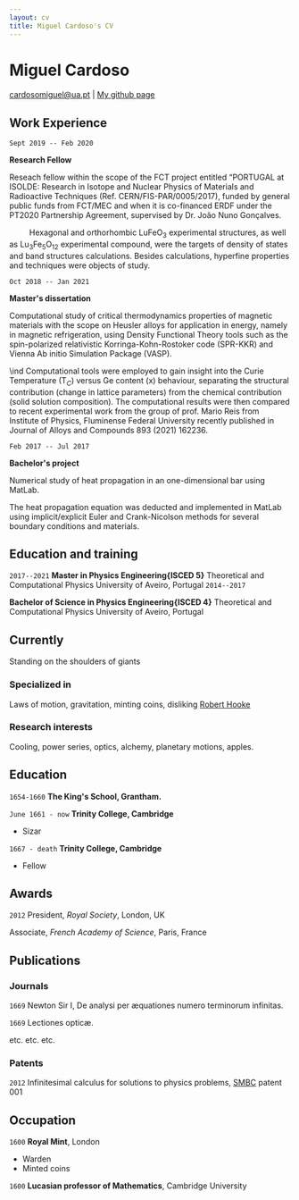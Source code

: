 ```yaml
---
layout: cv
title: Miguel Cardoso's CV
---
```

# Miguel Cardoso

<div id="webaddress">
<a href="cardosomiguel@ua.pt">cardosomiguel@ua.pt</a>
| <a href="http://miguelangelooscardoso.github.io">My github page</a>
</div>

## Work Experience

`Sept 2019 -- Feb 2020`

**Research Fellow**

Reseach fellow within the scope of the FCT project entitled “PORTUGAL at ISOLDE: Research in Isotope and Nuclear Physics of Materials and Radioactive Techniques (Ref. CERN/FIS-PAR/0005/2017), funded by general public funds from FCT/MEC and when it is co-financed ERDF under the PT2020 Partnership Agreement, supervised by Dr. João Nuno Gonçalves.

$\qquad$ Hexagonal and orthorhombic LuFeO$_3$ experimental structures, as well as Lu$_3$Fe$_5$O$_{12}$ experimental compound, were the targets of density of states and band structures calculations. Besides calculations, hyperfine properties and techniques were objects of study.

`Oct 2018 -- Jan 2021`

**Master's dissertation**
  
Computational study of critical thermodynamics properties of magnetic materials with the scope on Heusler alloys for application in energy, namely in magnetic refrigeration, using Density Functional Theory tools such as the spin-polarized relativistic Korringa-Kohn-Rostoker code (SPR-KKR) and Vienna Ab initio Simulation Package (VASP).
 
\ind Computational tools were employed to gain insight into the Curie Temperature (T$_{C}$) versus Ge content (x) behaviour, separating the structural contribution (change in lattice parameters) from the chemical contribution (solid solution composition). The computational results were then compared to recent experimental work from the group of prof. Mario Reis from Institute of Physics, Fluminense Federal University recently published in Journal of Alloys and Compounds 893 (2021) 162236.
  
 `Feb 2017 -- Jul 2017`

**Bachelor's project**

Numerical study of heat propagation in an one-dimensional bar using MatLab.
  
  The heat propagation equation was deducted and implemented in MatLab using implicit/explicit Euler and Crank-Nicolson methods for several boundary conditions and materials.

## Education and training

`2017--2021`
**Master in Physics Engineering{ISCED 5}**
Theoretical and Computational Physics
University of Aveiro, Portugal
`2014--2017`

**Bachelor of Science in Physics Engineering{ISCED 4}**
Theoretical and Computational Physics
University of Aveiro, Portugal

## Currently

Standing on the shoulders of giants

### Specialized in

Laws of motion, gravitation, minting coins, disliking [Robert Hooke](http://en.wikipedia.org/wiki/Robert_Hooke)


### Research interests

Cooling, power series, optics, alchemy, planetary motions, apples.


## Education

`1654-1660`
__The King's School, Grantham.__

`June 1661 - now`
__Trinity College, Cambridge__

- Sizar

`1667 - death`
__Trinity College, Cambridge__

- Fellow



## Awards

`2012`
President, *Royal Society*, London, UK

Associate, *French Academy of Science*, Paris, France



## Publications

<!-- A list is also available [online](http://scholar.google.co.uk/citations?user=LTOTl0YAAAAJ) -->

### Journals

`1669`
Newton Sir I, De analysi per æquationes numero terminorum infinitas. 

`1669`
Lectiones opticæ.

etc. etc. etc.

### Patents

`2012`
Infinitesimal calculus for solutions to physics problems, [SMBC](http://www.techdirt.com/articles/20121011/09312820678/if-patents-had-been-around-time-newton.shtml) patent 001


## Occupation

`1600`
__Royal Mint__, London

- Warden
- Minted coins

`1600`
__Lucasian professor of Mathematics__, Cambridge University



<!-- ### Footer

Last updated: May 2013 -->


